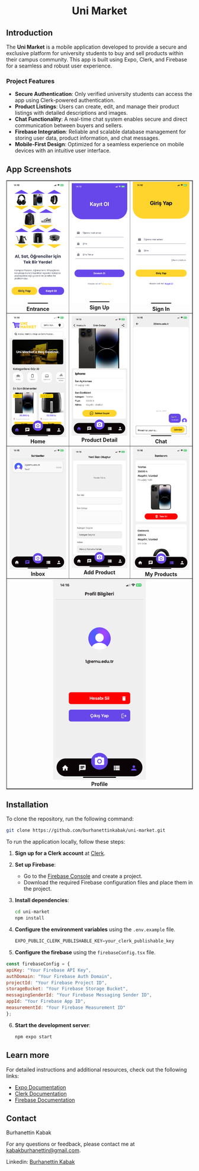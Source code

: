 <div align="center">

  <h1>
    Uni Market
  </h1>
  
</div>

## Introduction

The **Uni Market** is a mobile application developed to provide a secure and exclusive platform for university students to buy and sell products within their campus community. This app is built using Expo, Clerk, and Firebase for a seamless and robust user experience.

### Project Features

- **Secure Authentication**: Only verified university students can access the app using Clerk-powered authentication.
- **Product Listings**: Users can create, edit, and manage their product listings with detailed descriptions and images.
- **Chat Functionality**: A real-time chat system enables secure and direct communication between buyers and sellers.
- **Firebase Integration**: Reliable and scalable database management for storing user data, product information, and chat messages.
- **Mobile-First Design**: Optimized for a seamless experience on mobile devices with an intuitive user interface.

## App Screenshots

<table align="center" border="1" cellpadding="10">
  <tr>
    <td align="center">
      <img src="./assets/screenshots/entrance.png" alt="Entrance" width="250"><br>
      <b>Entrance</b>
    </td>
    <td align="center">
      <img src="./assets/screenshots/signup.png" alt="Sign Up" width="250"><br>
      <b>Sign Up</b>
    </td>
    <td align="center">
      <img src="./assets/screenshots/signin.png" alt="Sign In" width="250"><br>
      <b>Sign In</b>
    </td>
  </tr>
  <tr>
    <td align="center">
      <img src="./assets/screenshots/home.png" alt="Home" width="250"><br>
      <b>Home</b>
    </td>
    <td align="center">
      <img src="./assets/screenshots/productdetail.png" alt="Product Detail" width="250"><br>
      <b>Product Detail</b>
    </td>
    <td align="center">
      <img src="./assets/screenshots/chat.png" alt="Chat" width="250"><br>
      <b>Chat</b>
    </td>
  </tr>
  <tr>
    <td align="center">
      <img src="./assets/screenshots/inbox.png" alt="Inbox" width="250"><br>
      <b>Inbox</b>
    </td>
    <td align="center">
      <img src="./assets/screenshots/addproduct.png" alt="Add Product" width="250"><br>
      <b>Add Product</b>
    </td>
    <td align="center">
      <img src="./assets/screenshots/myproducts.png" alt="My Products" width="250"><br>
      <b>My Products</b>
    </td>
  </tr>
  <tr>
    <td align="center" colspan="3">
      <img src="./assets/screenshots/profile.png" alt="Profile" width="250"><br>
      <b>Profile</b>
    </td>
  </tr>
</table>

## Installation

To clone the repository, run the following command:

```sh
git clone https://github.com/burhanettinkabak/uni-market.git
```

To run the application locally, follow these steps:

1. **Sign up for a Clerk account** at [Clerk](https://dashboard.clerk.com/sign-up).

2. **Set up Firebase**:
   - Go to the [Firebase Console](https://console.firebase.google.com/) and create a project.
   - Download the required Firebase configuration files and place them in the project.

3. **Install dependencies**:
   ```sh
   cd uni-market
   npm install
   ```

4. **Configure the environment variables** using the `.env.example` file.
   ```js
   EXPO_PUBLIC_CLERK_PUBLISHABLE_KEY=your_clerk_publishable_key
   ```
5. **Configure the firebase** using the `firebaseConfig.tsx` file.
  ```js
  const firebaseConfig = {
  apiKey: "Your Firebase API Key",
  authDomain: "Your Firebase Auth Domain",
  projectId: "Your Firebase Project ID",
  storageBucket: "Your Firebase Storage Bucket",
  messagingSenderId: "Your Firebase Messaging Sender ID",
  appId: "Your Firebase App ID",
  measurementId: "Your Firebase Measurement ID"
  };
  ```
6. **Start the development server**:
   
   ```sh
   npm expo start
   ```

## Learn more

For detailed instructions and additional resources, check out the following links:

- [Expo Documentation](https://docs.expo.dev/)
- [Clerk Documentation](https://clerk.com/docs/)
- [Firebase Documentation](https://firebase.google.com/docs/)

## Contact

Burhanettin Kabak

For any questions or feedback, please contact me at [kabakburhanettin@gmail.com](mailto:kabakburhanettin@gmail.com).

Linkedin: [Burhanettin Kabak](https://www.linkedin.com/in/burhanettin-kabak-5aab731a4/)
